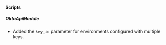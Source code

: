 #### Scripts

##### OktaApiModule
- Added the `key_id` parameter for environments configured with multiple keys.